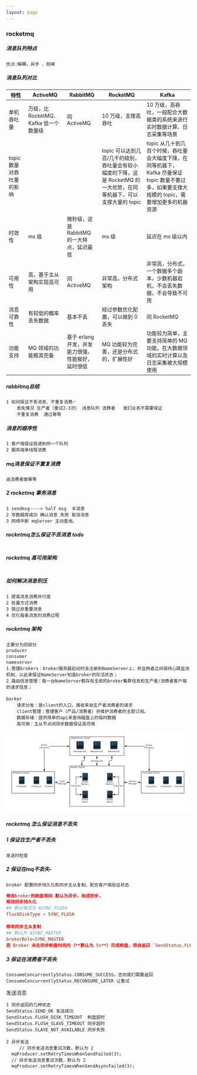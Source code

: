 ```yaml
---
layout: page
---
```


### rocketmq

##### 消息队列特点

```
优点:解耦，异步 ，削峰
```

##### 消息队列对比

| 特性                     | ActiveMQ                              | RabbitMQ                                           | RocketMQ                                                     | Kafka                                                        |
| ------------------------ | ------------------------------------- | -------------------------------------------------- | ------------------------------------------------------------ | ------------------------------------------------------------ |
| 单机吞吐量               | 万级，比 RocketMQ、Kafka 低一个数量级 | 同 ActiveMQ                                        | 10 万级，支撑高吞吐                                          | 10 万级，高吞吐，一般配合大数据类的系统来进行实时数据计算、日志采集等场景 |
| topic 数量对吞吐量的影响 |                                       |                                                    | topic 可以达到几百/几千的级别，吞吐量会有较小幅度的下降，这是 RocketMQ 的一大优势，在同等机器下，可以支撑大量的 topic | topic 从几十到几百个时候，吞吐量会大幅度下降，在同等机器下，Kafka 尽量保证 topic 数量不要过多，如果要支撑大规模的 topic，需要增加更多的机器资源 |
| 时效性                   | ms 级                                 | 微秒级，这是 RabbitMQ 的一大特点，延迟最低         | ms 级                                                        | 延迟在 ms 级以内                                             |
| 可用性                   | 高，基于主从架构实现高可用            | 同 ActiveMQ                                        | 非常高，分布式架构                                           | 非常高，分布式，一个数据多个副本，少数机器宕机，不会丢失数据，不会导致不可用 |
| 消息可靠性               | 有较低的概率丢失数据                  | 基本不丢                                           | 经过参数优化配置，可以做到 0 丢失                            | 同 RocketMQ                                                  |
| 功能支持                 | MQ 领域的功能极其完备                 | 基于 erlang 开发，并发能力很强，性能极好，延时很低 | MQ 功能较为完善，还是分布式的，扩展性好                      | 功能较为简单，主要支持简单的 MQ 功能，在大数据领域的实时计算以及日志采集被大规模使用 |

##### rabbitmq总结

```
1 如何保证不丢消息、不重复消费✅
	丢失情况 生产者（重试2-3次） 消息队列 消费者   我们业务不需要保证
	不重复消费  通过幂等
```

##### 消息的顺序性

```
1 客户端保证投递到同一个队列
2 服务端单线程消费
```

##### mq消息保证不重复消费

```
由消费者做幂等
```

##### 2 rocketmq 事务消息

```
1 sendmsg----> half msg  半消息 
2 写数据库成功 确认消息 失败 取消消息
3 网络中断 mqServer 主动查询。
```

##### rocketmq怎么保证不丢消息 todo

```

```

##### rocketmq 高可用架构

```

```

##### 如何解决消息积压

```
1 提高消息消费并行度
2 批量方式消费
3 跳过非重要消息
4 优化每条消息的消费过程
```

##### rocketmq 架构

```
主要分为四部分
producer 
consumer
nameserver  
1.管理brokers：broker服务器启动时会注册到NameServer上，并且两者之间保持心跳监测机制，以此来保证NameServer知道broker的存活状态；
2.路由信息管理：每一台NameServer都存有全部的broker集群信息和生产者/消费者客户端的请求信息；

borker
    请求分发：是client的入口，接收来自生产者消费者的请求
    client管理：管理客户（产品/消费者）并维护消费者的主题订阅。
    数据存储：提供简单的api来查询磁盘上的临时数据
    高可用：主从节点间同步数据保证高可用

```

![image-20220301201418098](../images/image-20220301201418098.png)

##### rocketmq 怎么保证消息不丢失

##### 1 保证在生产者不丢失

```
发送时检查
```

##### 2 保证在mq不丢失-

```
broker 配置同步持久化和同步主从复制。配合客户端验证状态
```



```conf
修改broker的刷盘规则 默认为异步，改成同步，
修改同步持久化
## 默认情况为 ASYNC_FLUSH 
flushDiskType = SYNC_FLUSH 

修改同步主从复制
## 默认为 ASYNC_MASTER 
brokerRole=SYNC_MASTER
若 Broker 未在同步刷盘时间内（**默认为 5s**）完成刷盘，将会返回 `SendStatus.FLUSH_DISK_TIMEOUT` 状态给生产者。
```





##### 3 保证在消费者不丢失

```
ConsumeConcurrentlyStatus.CONSUME_SUCCESS。否则我们需要返回 ConsumeConcurrentlyStatus.RECONSUME_LATER 让重试
```

发送消息

```
1 同步返回的几种状态
SendStatus.SEND_OK 发送成功
SendStatus.FLUSH_DISK_TIMEOUT  刷盘超时
SendStatus.FLUSH_SLAVE_TIMEOUT 同步超时
SendStatus.SLAVE_NOT_AVAILABLE 同步失败

2 异步发送
	 // 同步发送消息重试次数，默认为 2
  mqProducer.setRetryTimesWhenSendFailed(3);
  // 异步发送消息重试次数，默认为 2
  mqProducer.setRetryTimesWhenSendAsyncFailed(3);
```

